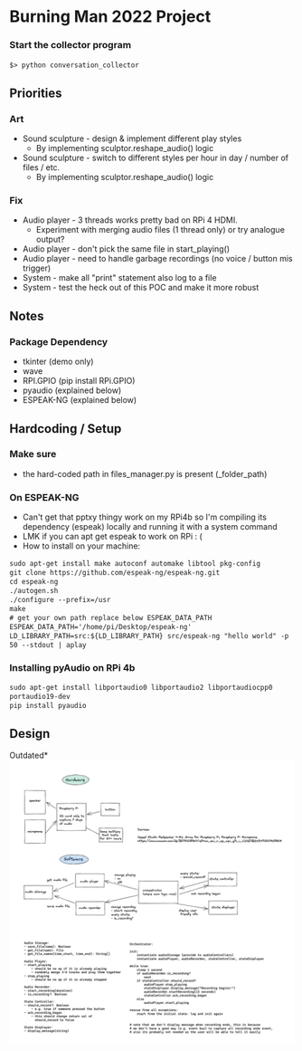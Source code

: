 # Burning Man 2022 Project

### Start the collector program
`$> python conversation_collector`

## Priorities
### Art
- Sound sculpture - design & implement different play styles
  - By implementing sculptor.reshape_audio() logic
- Sound sculpture - switch to different styles per hour in day / number of files / etc.
  - By implementing sculptor.reshape_audio() logic
### Fix
- Audio player - 3 threads works pretty bad on RPi 4 HDMI.
  - Experiment with merging audio files (1 thread only) or try analogue output?
- Audio player - don't pick the same file in start_playing()
- Audio player - need to handle garbage recordings (no voice / button mis trigger)
- System - make all "print" statement also log to a file
- System - test the heck out of this POC and make it more robust

## Notes

### Package Dependency 
- tkinter (demo only)
- wave
- RPI.GPIO (pip install RPi.GPIO)
- pyaudio (explained below)
- ESPEAK-NG (explained below)

## Hardcoding / Setup

### Make sure
- the hard-coded path in files_manager.py is present (_folder_path)

### On ESPEAK-NG
- Can't get that pptxy thingy work on my RPi4b so I'm compiling its dependency (espeak) locally and running it with a system command
- LMK if you can apt get espeak to work on RPi : (
- How to install on your machine:
```
sudo apt-get install make autoconf automake libtool pkg-config
git clone https://github.com/espeak-ng/espeak-ng.git
cd espeak-ng
./autogen.sh
./configure --prefix=/usr
make
# get your own path replace below ESPEAK_DATA_PATH
ESPEAK_DATA_PATH='/home/pi/Desktop/espeak-ng' LD_LIBRARY_PATH=src:${LD_LIBRARY_PATH} src/espeak-ng "hello world" -p 50 --stdout | aplay
```

### Installing pyAudio on RPi 4b
```
sudo apt-get install libportaudio0 libportaudio2 libportaudiocpp0 portaudio19-dev
pip install pyaudio
```

## Design
Outdated*
![design_diagram](./design/design.png)
